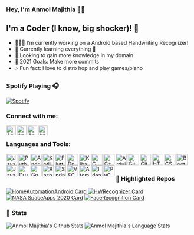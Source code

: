 ### Hey, I'm Anmol Majithia 👋🏻

## I'm a Coder (I know, big shocker)! 🤯

- 🧑🏻‍💻 I’m currently working on a Android based Handwriting Recognizer!
- 🌱 Currently learning everything 🤪
- 🧠 Looking to gain more knowledge in my domain
- 🥅 2021 Goals: Make more commits
- ⚡ Fun fact: I love to distro hop and play games/piano

### Spotify Playing 🎧

[![Spotify](https://spotify-now-playing.anmolmajithia.vercel.app/api/spotify)](https://open.spotify.com/user/anmol_majithia)

### Connect with me:

[<img align="left" alt="Anmol Majithia | Instagram" width="26px" src="https://img.icons8.com/color/48/000000/instagram-new.png" />][instagram]
[<img align="left" alt="Anmol Majithia | LinkedIn" width="26px" src="https://img.icons8.com/color/48/000000/linkedin.png" />][linkedin]
[<img align="left" alt="Anmol Majithia | YouTube" width="26px" src="https://img.icons8.com/color/48/000000/youtube-squared.png" />][youtube]
[<img align="left" alt="Anmol Majithia | Twitter" width="26px" src="https://img.icons8.com/color/48/000000/twitter.png" />][twitter]

<br />

### Languages and Tools:

<img align="left" alt="Java" width="30px" src="https://img.icons8.com/color/48/000000/java-coffee-cup-logo.png"/>
<img align="left" alt="Python" width="30px" src="https://img.icons8.com/color/48/000000/python.png"/>
<img align="left" alt="Android" width="30px" src="https://img.icons8.com/color/48/000000/android-os.png"/>
<img align="left" alt="Kotlin" width="30px" src="https://img.icons8.com/color/48/000000/kotlin.png"/>
<img align="left" alt="Flutter" width="30px" src="https://img.icons8.com/color/48/000000/flutter.png"/>
<img align="left" alt="Docker" width="30px" src="https://img.icons8.com/color/48/000000/docker.png"/>
<img align="left" alt="Kibana" width="30px" src="https://img.icons8.com/color/48/000000/kibana.png"/>
<img align="left" alt="C" width="30px" src="https://img.icons8.com/color/48/000000/c-programming.png"/>
<img align="left" alt="C++" width="30px" src="https://img.icons8.com/color/48/000000/c-plus-plus-logo.png"/>
<img align="left" alt="Arduino" width="30px" src="https://img.icons8.com/color/48/000000/arduino.png"/>
<img align="left" alt="Git" width="30px" src="https://img.icons8.com/color/48/000000/git.png"/>
<img align="left" alt="Github" width="30px" src="https://img.icons8.com/color/48/000000/github--v1.png"/>
<img align="left" alt="HTML5" width="30px" src="https://img.icons8.com/color/48/000000/html-5.png"/>
<img align="left" alt="CSS3" width="30px" src="https://img.icons8.com/color/48/000000/css3.png"/>
<img align="left" alt="BootStrap" width="30px"  src="https://img.icons8.com/color/48/000000/bootstrap.png"/>
<img align="left" alt="JavaScript" width="30px" src="https://img.icons8.com/color/48/000000/javascript.png"/>
<img align="left" alt="Drupal" width="30px" src="https://img.icons8.com/color/48/000000/drupal.png"/>
<img align="left" alt="Go" width="30px" src="https://img.icons8.com/color/48/000000/golang.png"/>
<img align="left" alt="Raspberry Pi" width="30px" src="https://img.icons8.com/color/48/000000/raspberry-pi.png"/>
<img align="left" alt="Spring Boot" width="30px" src="https://img.icons8.com/color/48/000000/spring-logo.png"/>
<img align="left" alt="VSCode" width="30px"  src="https://img.icons8.com/fluent/48/000000/visual-studio-code-2019.png"/>
<img align="left" alt="Atom" width="30px" src="https://img.icons8.com/color/48/000000/atom-editor.png"/>
<img align="left" alt="Idea" width="30px" src="https://img.icons8.com/color/48/000000/intellij-idea.png"/>
<img align="left" alt="PyCharm" width="30px" src="https://img.icons8.com/color/48/000000/pycharm.png"/>

<br />
<br />

### 📌 Highlighted Repos

<a href="https://github.com/AnmolMajithia/HomeAutomationAndroid"><img alt="HomeAutomationAndroid Card" src="https://github-readme-stats-anmolmajithia.vercel.app//api/pin/?username=AnmolMajithia&repo=HomeAutomationAndroid&theme=github_dark&hide_border=true"/></a>
<a href="https://github.com/AnmolMajithia/Handwriting-Recognition"><img alt="HWRecognizer Card" src="https://github-readme-stats-anmolmajithia.vercel.app//api/pin/?username=AnmolMajithia&repo=Handwriting-Recognition&hide_border=true&theme=github_dark&hide_border=true"/></a>
<a href="https://github.com/LegendBois/NASA-Space-Apps-Spot-The-Fire-v3.0"><img alt="NASA SpaceApps 2020 Card" src="https://github-readme-stats-anmolmajithia.vercel.app//api/pin/?username=LegendBois&repo=NASA-Space-Apps-Spot-The-Fire-v3.0&hide_border=true&theme=github_dark&hide_border=true"/></a>
<a href="https://github.com/AnmolMajithia/FaceRecognition-In-Cpp"><img alt="FaceRecognition Card" src="https://github-readme-stats-anmolmajithia.vercel.app//api/pin/?username=AnmolMajithia&repo=FaceRecognition-In-Cpp&hide_border=true&theme=github_dark&hide_border=true"/></a>


### 🔭 Stats

<img align="left" alt="Anmol Majithia's Github Stats" src="https://github-readme-stats-anmolmajithia.vercel.app//api?username=AnmolMajithia&show_icons=true&hide_border=true&count_private=true&include_all_commits=false&theme=github_dark" />
<img align="left" alt="Anmol Majithia's Language Stats" src="https://github-readme-stats-anmolmajithia.vercel.app//api/top-langs/?username=AnmolMajithia&show_icons=true&hide_border=true&count_private=true&include_all_commits=false&theme=github_dark" />

[twitter]: https://twitter.com/Anmol_Majithia
[youtube]: https://www.youtube.com/channel/UCUk4dH9pDV5rqKuDiCs3Z0A
[instagram]: https://instagram.com/aaaanmol
[linkedin]: https://www.linkedin.com/in/anmol-majithia/

<br />
